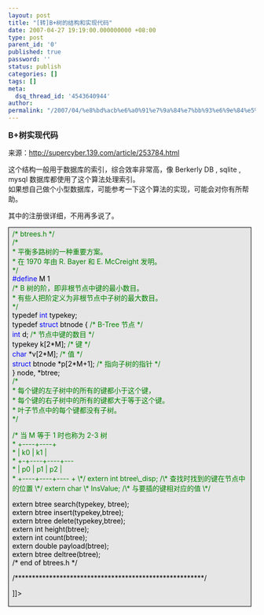 ```yaml
---
layout: post
title: "[转]B+树的结构和实现代码"
date: 2007-04-27 19:19:00.000000000 +08:00
type: post
parent_id: '0'
published: true
password: ''
status: publish
categories: []
tags: []
meta:
  dsq_thread_id: '4543640944'
author: 
permalink: "/2007/04/%e8%bd%acb%e6%a0%91%e7%9a%84%e7%bb%93%e6%9e%84%e5%92%8c%e5%ae%9e%e7%8e%b0%e4%bb%a3%e7%a0%81.html"
---
```

<p><![CDATA[
<div id="blog_text" class="cnt"  >
<div class="postTitle"> </div>
<div class="postText">
<p><strong><font size="3">B+树实现代码</font></strong></p>
<p>来源：<a href="http://supercyber.139.com/article/253784.html">http://supercyber.139.com/article/253784.html</a></p>
<p>这个结构一般用于数据库的索引，综合效率非常高，像 Berkerly DB , sqlite , mysql 数据库都使用了这个算法处理索引。 <br />
如果想自己做个小型数据库，可能参考一下这个算法的实现，可能会对你有所帮助。</p>
<p>其中的注册很详细，不用再多说了。</p>
<div style="border-right: windowtext 0.5pt solid; padding-right: 5.4pt; border-top: windowtext 0.5pt solid; padding-left: 5.4pt; background: #e6e6e6; padding-bottom: 4px; border-left: windowtext 0.5pt solid; width: 95%; word-break: break-all; padding-top: 4px; border-bottom: windowtext 0.5pt solid">
<div><span style="color: #008000">/*</span><span style="color: #008000"> btrees.h </span><span style="color: #008000">*/</span><span style="color: #000000"> <br />
</span><span style="color: #008000">/*</span><span style="color: #008000"> <br />
* 平衡多路树的一种重要方案。 <br />
* 在 1970 年由 R. Bayer 和 E. McCreight 发明。 <br />
</span><span style="color: #008000">*/</span><span style="color: #000000"> <br />
</span><span style="color: #0000ff">#define</span><span style="color: #000000"> M 1 </span><span style="color: #000000"><br />
</span><span style="color: #008000">/*</span><span style="color: #008000"> B 树的阶，即非根节点中键的最小数目。 <br />
* 有些人把阶定义为非根节点中子树的最大数目。 <br />
</span><span style="color: #008000">*/</span><span style="color: #000000"> <br />
typedef </span><span style="color: #0000ff">int</span><span style="color: #000000"> typekey; <br />
typedef </span><span style="color: #0000ff">struct</span><span style="color: #000000"> btnode { </span><span style="color: #008000">/*</span><span style="color: #008000"> B-Tree 节点 </span><span style="color: #008000">*/</span><span style="color: #000000"> <br />
</span><span style="color: #0000ff">int</span><span style="color: #000000"> d; </span><span style="color: #008000">/*</span><span style="color: #008000"> 节点中键的数目 </span><span style="color: #008000">*/</span><span style="color: #000000"> <br />
typekey k[</span><span style="color: #000000">2</span><span style="color: #000000">*</span><span style="color: #000000">M]; </span><span style="color: #008000">/*</span><span style="color: #008000"> 键 </span><span style="color: #008000">*/</span><span style="color: #000000"> <br />
</span><span style="color: #0000ff">char</span><span style="color: #000000"> </span><span style="color: #000000">*</span><span style="color: #000000">v[</span><span style="color: #000000">2</span><span style="color: #000000">*</span><span style="color: #000000">M]; </span><span style="color: #008000">/*</span><span style="color: #008000"> 值 </span><span style="color: #008000">*/</span><span style="color: #000000"> <br />
</span><span style="color: #0000ff">struct</span><span style="color: #000000"> btnode </span><span style="color: #000000">*</span><span style="color: #000000">p[</span><span style="color: #000000">2</span><span style="color: #000000">*</span><span style="color: #000000">M</span><span style="color: #000000">+</span><span style="color: #000000">1</span><span style="color: #000000">]; </span><span style="color: #008000">/*</span><span style="color: #008000"> 指向子树的指针 </span><span style="color: #008000">*/</span><span style="color: #000000"> <br />
} node, </span><span style="color: #000000">*</span><span style="color: #000000">btree; <br />
</span><span style="color: #008000">/*</span><span style="color: #008000"> <br />
* 每个键的左子树中的所有的键都小于这个键， <br />
* 每个键的右子树中的所有的键都大于等于这个键。 <br />
* 叶子节点中的每个键都没有子树。 <br />
</span><span style="color: #008000">*/</span><span style="color: #000000"> </p>
<p></span><span style="color: #008000">/*</span><span style="color: #008000"> 当 M 等于 1 时也称为 2-3 树 <br />
* +----+----+ <br />
* | k0 | k1 | <br />
* +-+----+----+--- <br />
* | p0 | p1 | p2 | <br />
* +----+----+----
+   
\*/   
extern int btree\_disp; /\* 查找时找到的键在节点中的位置 \*/   
extern char \* InsValue; /\* 与要插的键相对应的值 \*/

extern btree search(typekey, btree);   
extern btree insert(typekey,btree);   
extern btree delete(typekey,btree);   
extern int height(btree);   
extern int count(btree);   
extern double payload(btree);   
extern btree deltree(btree);   
/\* end of btrees.h \*/

/\*\*\*\*\*\*\*\*\*\*\*\*\*\*\*\*\*\*\*\*\*\*\*\*\*\*\*\*\*\*\*\*\*\*\*\*\*\*\*\*\*\*\*\*\*\*\*\*\*\*\*\*\*\*\*/

]]\>

